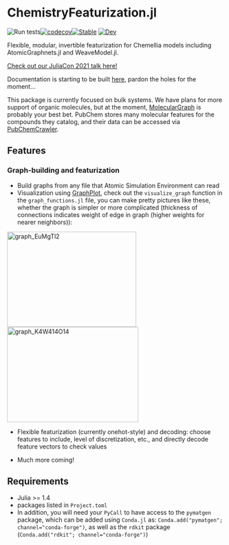 # ChemistryFeaturization.jl
![Run tests](https://github.com/chemellia/ChemistryFeaturization.jl/workflows/Run%20tests/badge.svg)[![codecov](https://codecov.io/gh/chemellia/ChemistryFeaturization.jl/branch/main/graph/badge.svg?token=C0Fdt8BGnr)](https://codecov.io/gh/chemellia/ChemistryFeaturization.jl)[![Stable](https://img.shields.io/badge/docs-stable-blue.svg)](https://chemellia.github.io/ChemistryFeaturization.jl/stable/)
[![Dev](https://img.shields.io/badge/docs-dev-blue.svg)](https://chemellia.github.io/ChemistryFeaturization.jl/dev/)

Flexible, modular, invertible featurization for Chemellia models including AtomicGraphnets.jl and WeaveModel.jl.

[Check out our JuliaCon 2021 talk here!](https://www.youtube.com/watch?v=la9asuZzVjU)

Documentation is starting to be built [here](https://chemellia.github.io/ChemistryFeaturization.jl/dev/), pardon the holes for the moment...

This package is currently focused on bulk systems. We have plans for more support of organic molecules, but at the moment, [MolecularGraph](https://github.com/mojaie/MolecularGraph.jl) is probably your best bet. PubChem stores many molecular features for the compounds they catalog, and their data can be accessed via [PubChemCrawler](https://github.com/JuliaHealth/PubChemCrawler.jl).

## Features

### Graph-building and featurization
* Build graphs from any file that Atomic Simulation Environment can read
* Visualization using [GraphPlot](https://github.com/JuliaGraphs/GraphPlot.jl), check out the `visualize_graph` function in the `graph_functions.jl` file, you can make pretty pictures like these, whether the graph is simpler or more complicated (thickness of connections indicates weight of edge in graph (higher weights for nearer neighbors)):

<img src="img/graph_EuMgTl2.png" alt="graph_EuMgTl2" width="300" height="221"><img src="img/graph_K4W4O14.png" alt="graph_K4W414O14" width="305" height="221">

* Flexible featurization (currently onehot-style) and decoding: choose features to include, level of discretization, etc., and directly decode feature vectors to check values

* Much more coming!

## Requirements
* Julia >= 1.4
* packages listed in `Project.toml`
* In addition, you will need your `PyCall` to have access to the `pymatgen` package, which can be added using `Conda.jl` as: `Conda.add("pymatgen"; channel="conda-forge")`, as well as the `rdkit` package (`Conda.add("rdkit"; channel="conda-forge")`)


